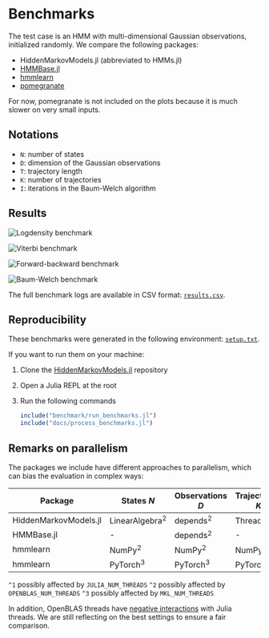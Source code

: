 # Benchmarks


The test case is an HMM with multi-dimensional Gaussian observations, initialized randomly.
We compare the following packages:

- HiddenMarkovModels.jl (abbreviated to HMMs.jl)
- [HMMBase.jl](https://github.com/maxmouchet/HMMBase.jl)
- [hmmlearn](https://github.com/hmmlearn/hmmlearn)
- [pomegranate](https://github.com/jmschrei/pomegranate)

For now, pomegranate is not included on the plots because it is much slower on very small inputs.

## Notations

- ``N``: number of states
- ``D``: dimension of the Gaussian observations
- ``T``: trajectory length
- ``K``: number of trajectories
- ``I``: iterations in the Baum-Welch algorithm

## Results

![Logdensity benchmark](./assets/benchmark_logdensity.svg)

![Viterbi benchmark](./assets/benchmark_viterbi.svg)

![Forward-backward benchmark](./assets/benchmark_forward_backward.svg)

![Baum-Welch benchmark](./assets/benchmark_baum_welch.svg)

The full benchmark logs are available in CSV format: [`results.csv`](./assets/.results.csv).

## Reproducibility

These benchmarks were generated in the following environment: [`setup.txt`](./assets/setup.txt).

If you want to run them on your machine:

1. Clone the [HiddenMarkovModels.jl](https://github.com/gdalle/HiddenMarkovModels.jl) repository
2. Open a Julia REPL at the root
3. Run the following commands

   ```julia
   include("benchmark/run_benchmarks.jl")
   include("docs/process_benchmarks.jl")
   ```

## Remarks on parallelism

The packages we include have different approaches to parallelism, which can bias the evaluation in complex ways:

| Package               | States $N$        | Observations $D$ | Trajectories $K$ |
| --------------------- | ----------------- | ---------------- | ---------------- |
| HiddenMarkovModels.jl | LinearAlgebra$^2$ | depends$^2$      | Threads$^1$      |
| HMMBase.jl            | -                 | depends$^2$      | -                |
| hmmlearn              | NumPy$^2$         | NumPy$^2$        | NumPy$^2$        |
| hmmlearn              | PyTorch$^3$       | PyTorch$^3$      | PyTorch$^3$      |

``^1`` possibly affected by `JULIA_NUM_THREADS`
``^2`` possibly affected by `OPENBLAS_NUM_THREADS`
``^3`` possibly affected by `MKL_NUM_THREADS`

In addition, OpenBLAS threads have [negative interactions](https://github.com/JuliaLang/julia/issues/44201#issuecomment-1585656581) with Julia threads.
We are still reflecting on the best settings to ensure a fair comparison.